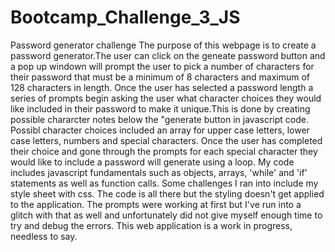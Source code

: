 # Bootcamp_Challenge_3_JS
Password generator challenge
The purpose of this webpage is to create a password generator.The user can click on the geneate password button and a pop up windown will prompt the user to pick a number of characters for their password that must be a minimum of 8 characters and maximum of 128 characters in length. Once the user has selected a password length a series of prompts begin asking the user what character choices they would like included in their password to make it unique.This is done by creating possible chararcter notes below the "generate button in javascript code. Possibl character choices included an array for upper case letters, lower case letters, numbers and special characters. Once the user has completed their choice and gone through the prompts for each special character they would like to include a password will generate using a loop. My code includes javascript fundamentals such as objects, arrays, 'while' and 'if' statements as well as function calls. Some challenges I ran into include my style sheet with css. The code is all there but the styling doesn't get applied to the application. The prompts were working at first but I've run into a glitch with that as well and unfortunately did not give myself enough time to try and debug the errors. This web application is a work in progress, needless to say.

